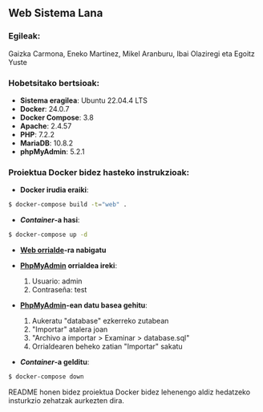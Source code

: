 
## Web Sistema Lana
### Egileak:
Gaizka Carmona, Eneko Martinez, Mikel Aranburu, Ibai Olaziregi eta Egoitz Yuste

### Hobetsitako bertsioak:
- **Sistema eragilea**: Ubuntu 22.04.4 LTS
- **Docker**: 24.0.7
- **Docker Compose**: 3.8
- **Apache**: 2.4.57
- **PHP**: 7.2.2
- **MariaDB**: 10.8.2
- **phpMyAdmin**: 5.2.1

### Proiektua Docker bidez hasteko instrukzioak:
- **Docker irudia eraiki**: 
```bash
$ docker-compose build -t="web" .
```
- **_Container_-a hasi**:
```bash
$ docker-compose up -d
```
- **[Web orrialde](http://localhost:81)-ra nabigatu**

- **[PhpMyAdmin](http://localhost:8890) orrialdea ireki**:
  1. Usuario: admin
  2. Contraseña: test

- **[PhpMyAdmin](http://localhost:8890)-ean datu basea gehitu**:
  1. Aukeratu "database" ezkerreko zutabean
  2. "Importar" atalera joan
  3. "Archivo a importar > Examinar > database.sql"
  4. Orrialdearen beheko zatian "Importar" sakatu

- **_Container_-a gelditu**:
```bash
$ docker-compose down
```

README honen bidez proiektua Docker bidez lehenengo aldiz hedatzeko insturkzio zehatzak aurkezten dira.
